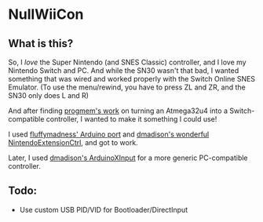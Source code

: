 # NullWiiCon

## What is this?

So, I *love* the Super Nintendo (and SNES Classic) controller, and I love my Nintendo Switch and PC. And while the SN30 wasn't that bad, I wanted something that was wired and worked properly with the Switch Online SNES Emulator. (To use the menu/rewind, you have to press ZL and ZR, and the SN30 only does L and R)

And after finding [progmem's work](https://github.com/progmem/Switch-Fightstick) on turning an Atmega32u4 into a Switch-compatible controller, I wanted to make it something I could use!

I used [fluffymadness' Arduino port](https://github.com/fluffymadness/ATMega32U4-Switch-Fightstick/) and [dmadison's wonderful NintendoExtensionCtrl](https://github.com/dmadison/NintendoExtensionCtrl), and got to work.

Later, I used [dmadison's ArduinoXInput](https://github.com/dmadison/ArduinoXInput) for a more generic PC-compatible controller.

## Todo:

- Use custom USB PID/VID for Bootloader/DirectInput